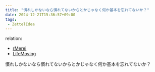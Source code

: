 ```yaml
---
title: "慣れしかないなら慣れてないからとかじゃなく何か基本を忘れてないか？"
date: 2024-12-21T15:36:57+09:00
tags:
 - ZettelIdea
---
```

relation:
 - [rMerei](../Novels/NovelClean/ナカリア/設定/登場人物/語録/銘礼録.md)
 - [LifeMoving](../Novels/NovelClean/LifeMoving.md)

慣れしかないなら慣れてないからとかじゃなく何か基本を忘れてないか？